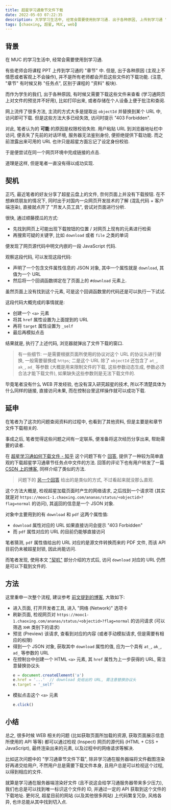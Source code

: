 ```yaml
---
title: 超星学习通章节文件下载
date: 2022-05-03 07:22:35
description: 大学学习生活中, 经常会需要使用到学习通. 出于各种原因, 上传到学习通 "章节" 里的文件并不总是具备下载按钮. 对于这种情况, 本文尝试介绍一种可用的下载方法.
tags: [chaoxing, 超星, MUC, web]
---
```


## 背景

在 MUC 的学习生活中, 经常会需要使用到学习通.

有些老师会将课程 PPT 上传到学习通的 "章节" 中. 但是, 出于各种原因 (主观上不情愿或者客观上不会操作), 并不是所有老师都会开启这些文件的下载功能. (注意, "章节" 有时候又称 "任务点", 区别于课程的 "资料" 板块).

而作为学生的我们, 出于各种原因, 有时候又需要下载这些文件来查看 (学习通网页上对文件的预览并不好用), 比如打印出来, 或者存储在个人设备上便于批注和查阅.

网上流传了很多方法, 主流的方式大多是提取出 `objectId` 并替换到某个 URL 中, 访问即可下载. 但是这些方法大多已经失效, 访问时提示 "403 Forbidden".

对此, 笔者认为的 **可能** 的原因是权限校验失败. 用户粘贴 URL 到浏览器地址栏中访问, 便丢失了先前的对话环境, 服务器无法鉴别身份, 便拒绝提供下载功能. 而之前泄露出来可用的 URL 也许只是超星方面忘记了设定身份校验.

于是便尝试在同一个网页环境中完成链接的点击.

道理是这样, 但是笔者一直没有得以成功实现.

## 契机

正巧, 最近笔者的好友分享了超星云盘上的文件, 奈何页面上并没有下载按钮. 在不想麻烦朋友的情况下, 同时出于对国内一众网页开发技术的了解 (混乱代码 + 客户端渲染), 直接就点开了 "开发人员工具", 尝试对页面进行分析.

很快, 通过顺藤摸瓜的方式:

- 先找到网页上可能出现下载按钮的位置 / 对网页上现有的元素进行检索
- 再搜索可疑的关键字, 比如 `download` 或者 `file` 之类的单词

便发现了网页源代码中明文内嵌的一段 JavaScript 代码.

观察这段代码, 可以发现这段代码:

- 声明了一个包含文件属性信息的 JSON 对象, 其中一个属性就是 `download`, 其值为一个 URL
- 然后将一个回调函数绑定在了页面上的 `#download` 元素上.

虽然页面上没有找到这个元素, 可是这个回调函数里的代码还是可以执行一下试试.

这段代码大概完成的事情就是:

- 创建一个 `<a>` 元素
- 将其 `href` 属性设置为上面提到的 URL
- 再将 `target` 属性设置为 `_self`
- 最后再模拟点击

结果就是, 执行了上述代码, 浏览器就弹出了文件下载的窗口.

> 有一些细节: 一是需要根据页面所使用的协议对这个 URL 的协议头进行替换, 一般需要替换成 `https`; 二是这个 URL 除了 `objectId` 还包含了 `at_`, `ak_`, `ad_` 等参数 (大概是用来限制文件的下载, 这些参数动态生成, 参数必须合法才能下载文件), 如果缺失这些参数则是无法下载文件的.

毕竟笔者没有什么 WEB 开发经验, 也没有深入研究超星的技术, 所以不清楚具体为什么同样的链接, 直接访问未果, 而在控制台里这样操作就可以成功下载.

## 延申

在笔者为了这次的问题查阅资料的过程中, 也看到了其他资料, 但是主要是和章节文件下载相关的.

事成之后, 笔者觉得这些问题之间有一定联系, 便准备将这次经历分享出来, 帮助需要的读者.

在 [超星学习通如何下载文件 - 知乎](https://www.zhihu.com/question/448827791) 这个问题下有个 [回答](https://www.zhihu.com/question/448827791/answer/2224124911), 提供了一种较为简单直观的下载超星学习通章节任务点中文件的方法. 回答的评论下也有用户转发了一篇 [CSDN 上的博客][the-blog], 同样介绍了类似的方法.

> 问题下的 [另一个回答](https://www.zhihu.com/question/448827791/answer/1783365679) 给出的是类似的方式, 不过看起来就没那么直观.

这个方法大概是, 检视超星加载页面时产生的网络请求, 之后找到一个请求项 (其实就是对 `https://mooc1-1.chaoxing.com/ananas/status/<objectid>?flag=normal` 的访问), 其返回的信息是一个 JSON 对象. 

对象中主要用到的有 `download` 和 `pdf` 这两个属性值:

- `download` 属性对应的 URL 如果直接访问会提示 "403 Forbidden"
- 而 `pdf` 属性对应的 URL 的目前仍能够直接访问

笔者猜测, `pdf` 属性值给出的 URL 对应的是源文件转换而来的 PDF 文件, 而该 API 目前仍未被超星封锁, 因此尚能访问.

而笔者发现, 使用本文 ["契机"](#契机) 部分介绍的方式后, 访问 `download` 对应的 URL 仍然是可以下载到文件的.

## 方法

这里重申一次整个流程, 建议参考 [前文提到的博客][the-blog], 大致如下:

[the-blog]: https://blog.csdn.net/BingTaiLi/article/details/112535274

- 进入页面, 打开开发者工具, 进入 "网络 (Network)" 选项卡
- 刷新页面, 检视网页对 `https://mooc1-1.chaoxing.com/ananas/status/<objectid>?flag=normal` 的访问请求 (可以筛选 `XHR` 类别下的请求)
- 预览 (Preview) 该请求, 查看到对应的内容 (或者手动模拟请求, 但是需要有相应的权限)
- 得到一个 JSON 对象, 获取其中 `download` 属性的值, 应为一个具有 `at_`, `ak_`, `ad_` 等参数的 URL
- 在控制台中创建一个 HTML `<a>` 元素, 其 `href` 属性为上一步获得的 URL, 需注意替换协议头
    ```javascript
    e = document.createElement('a')
    e.href = '...'  // download 处给出的 URL, 需注意替换协议头
    e.target = '_self'
    ```
- 模拟点击这个 `<a>` 元素
    ```javascript
    e.click()
    ```

## 小结

总之, 很多时候 WEB 相关的问题 (比如获取页面所加载的资源, 获取页面展示信息所使用的 API 等等) 都可以通过检视 (Inspect) 网页的源代码 (HTML + CSS + JavaScript), 最终渲染出来的元素, 以及过程中的网络请求等解决.

比如这次问题中的 "学习通章节文件下载", 除非学习通在服务器端将文件截图渲染好再递交给用户, 不然用户总是需要下载文件本身, 且用户总是可以检视这个过程, 以得到相应的文件.

就算是学习通在服务器端渲染好文件 (且不说这会给学习通服务器带来多少压力), 我们也总是可以找到唯一标识这个文件的 ID, 并通过一定的 API 获取到这个文件的下载地址. 更何况, 超星目前的网站 (以及其他很多网站) 上代码繁复冗杂, 风格各异, 也许总能从其中找到切入点.
